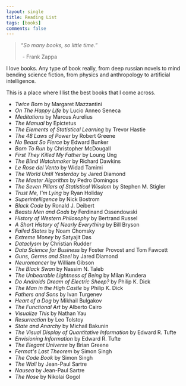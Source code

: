 ```yaml
---
layout: single
title: Reading List
tags: [books]
comments: false
---
```


> “*So many books, so little time.*” 
> 
>  \- Frank Zappa 

I love books. Any type of book really, from deep russian novels to mind bending science fiction, from physics and anthropology to artificial intelligence.

This is a place where I list the best books that I come across.

* *Twice Born* by Margaret Mazzantini
* *On The Happy Life* by Lucio Anneo Seneca
* *Meditations* by Marcus Aurelius
* *The Manual* by Epictetus
* *The Elements of Statistical Learning* by Trevor Hastie
* *The 48 Laws of Power* by Robert Greene
* *No Beast So Fierce* by Edward Bunker
* *Born To Run* by Christopher McDougall
* *First They Killed My Father* by Loung Ung
* *The Blind Watchmaker* by Richard Dawkins
* *Le Rose del Vento* by Widad Tamimi
* *The World Until Yesterday* by Jared Diamond
* *The Master Algorithm* by Pedro Domingos
* *The Seven Pillars of Statistical Wisdom* by Stephen M. Stigler
* *Trust Me, I'm Lying* by Ryan Holiday
* *Superintelligence* by Nick Bostrom
* *Black Code* by Ronald J. Deibert
* *Beasts Men and Gods* by Ferdinand Ossendowski
* *History of Western Philosophy* by Bertrand Russel
* *A Short History of Nearly Everything* by Bill Bryson
* *Failed States* by Noam Chomsky
* *Extreme Money* by Satyajit Das
* *Dataclysm* by Christian Rudder
* *Data Science for Business* by Foster Provost and Tom Fawcett
* *Guns, Germs and Steel* by Jared Diamond
* *Neuromancer* by William Gibson
* *The Black Swan* by Nassim N. Taleb
* *The Unbearable Lightness of Being* by Milan Kundera
* *Do Androids Dream of Electric Sheep?* by Philip K. Dick
* *The Man in the High Castle* by Philip K. Dick
* *Fathers and Sons* by Ivan Turgenev
* *Heart of a Dog* by Mikhail Bulgakov
* *The Functional Art* by Alberto Cairo
* *Visualize This* by Nathan Yau
* *Resurrection* by Leo Tolstoy
* *State and Anarchy* by Michail Bakunin
* *The Visual Display of Quantitative Information* by Edward R. Tufte
* *Envisioning Information* by Edward R. Tufte
* *The Elegant Universe* by Brian Greene
* *Fermat's Last Theorem* by Simon Singh
* *The Code Book* by Simon Singh
* *The Wall* by Jean-Paul Sartre
* *Nausea* by Jean-Paul Sartre
* *The Nose* by	Nikolai Gogol
